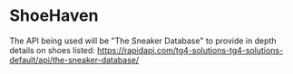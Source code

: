 # ShoeHaven

The API being used will be "The Sneaker Database" to provide in depth details on shoes listed: https://rapidapi.com/tg4-solutions-tg4-solutions-default/api/the-sneaker-database/
